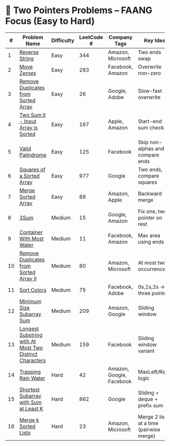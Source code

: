 # 🔹 Two Pointers Problems – FAANG Focus (Easy to Hard)

| #  | Problem Name                                                                                              | Difficulty | LeetCode # | Company Tags               | Key Idea                                |
|----|-----------------------------------------------------------------------------------------------------------|------------|------------|----------------------------|------------------------------------------|
| 1  | [Reverse String](https://leetcode.com/problems/reverse-string/)                                          | Easy       | 344        | Amazon, Microsoft          | Two ends swap                            |
| 2  | [Move Zeroes](https://leetcode.com/problems/move-zeroes/)                                                | Easy       | 283        | Facebook, Amazon           | Overwrite non-zero                       |
| 3  | [Remove Duplicates from Sorted Array](https://leetcode.com/problems/remove-duplicates-from-sorted-array/) | Easy       | 26         | Google, Adobe              | Slow-fast overwrite                      |
| 4  | [Two Sum II - Input Array is Sorted](https://leetcode.com/problems/two-sum-ii-input-array-is-sorted/)    | Easy       | 167        | Apple, Amazon              | Start-end sum check                      |
| 5  | [Valid Palindrome](https://leetcode.com/problems/valid-palindrome/)                                      | Easy       | 125        | Facebook                   | Skip non-alphas and compare ends         |
| 6  | [Squares of a Sorted Array](https://leetcode.com/problems/squares-of-a-sorted-array/)                    | Easy       | 977        | Google                     | Two ends, compare squares                |
| 7  | [Merge Sorted Array](https://leetcode.com/problems/merge-sorted-array/)                                  | Easy       | 88         | Amazon, Apple              | Backward merge                           |
| 8  | [3Sum](https://leetcode.com/problems/3sum/)                                                               | Medium     | 15         | Google, Amazon             | Fix one, two-pointer on rest             |
| 9  | [Container With Most Water](https://leetcode.com/problems/container-with-most-water/)                    | Medium     | 11         | Facebook, Amazon           | Max area using ends                      |
| 10 | [Remove Duplicates from Sorted Array II](https://leetcode.com/problems/remove-duplicates-from-sorted-array-ii/) | Medium     | 80         | Amazon, Microsoft          | At most two occurrences                  |
| 11 | [Sort Colors](https://leetcode.com/problems/sort-colors/)                                                | Medium     | 75         | Facebook, Adobe            | 0s,1s,2s → three pointers                |
| 12 | [Minimum Size Subarray Sum](https://leetcode.com/problems/minimum-size-subarray-sum/)                    | Medium     | 209        | Amazon, Google             | Sliding window                           |
| 13 | [Longest Substring with At Most Two Distinct Characters](https://leetcode.com/problems/longest-substring-with-at-most-two-distinct-characters/) | Medium     | 159        | Facebook                   | Sliding window variant                   |
| 14 | [Trapping Rain Water](https://leetcode.com/problems/trapping-rain-water/)                                | Hard       | 42         | Amazon, Google, Facebook   | MaxLeft/Right logic                      |
| 15 | [Shortest Subarray with Sum at Least K](https://leetcode.com/problems/shortest-subarray-with-sum-at-least-k/) | Hard       | 862        | Google                     | Sliding + deque + prefix sum             |
| 16 | [Merge k Sorted Lists](https://leetcode.com/problems/merge-k-sorted-lists/)                              | Hard       | 23         | Amazon, Microsoft          | Merge 2 lists at a time (pairwise merge) |
